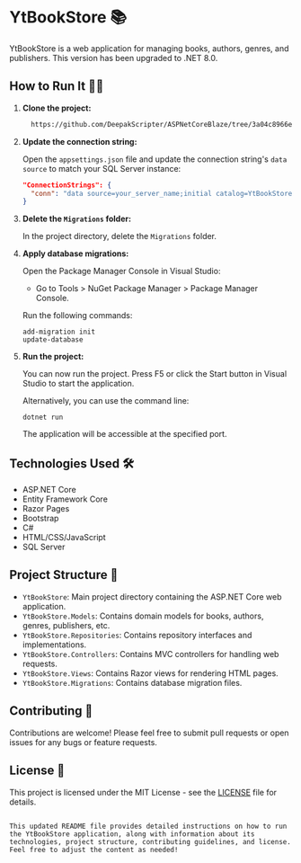 
# YtBookStore 📚

YtBookStore is a web application for managing books, authors, genres, and publishers. This version has been upgraded to .NET 8.0.

## How to Run It 🏃‍♂️

1. **Clone the project:**

   ```bash
     https://github.com/DeepakScripter/ASPNetCoreBlaze/tree/3a04c8966e51598fd3e3d548425e6157a442538c/BookNest
   ```


2. **Update the connection string:**

   Open the `appsettings.json` file and update the connection string's `data source` to match your SQL Server instance:

   ```json
   "ConnectionStrings": {
     "conn": "data source=your_server_name;initial catalog=YtBookStore;integrated security=true;encrypt=false"
   }
   ```

3. **Delete the `Migrations` folder:**

   In the project directory, delete the `Migrations` folder.

4. **Apply database migrations:**

   Open the Package Manager Console in Visual Studio:

   - Go to Tools > NuGet Package Manager > Package Manager Console.

   Run the following commands:

   ```
   add-migration init
   update-database
   ```

5. **Run the project:**

   You can now run the project. Press F5 or click the Start button in Visual Studio to start the application.

   Alternatively, you can use the command line:

   ```
   dotnet run
   ```

   The application will be accessible at the specified port.

## Technologies Used 🛠️

- ASP.NET Core
- Entity Framework Core
- Razor Pages
- Bootstrap
- C#
- HTML/CSS/JavaScript
- SQL Server

## Project Structure 📁

- `YtBookStore`: Main project directory containing the ASP.NET Core web application.
- `YtBookStore.Models`: Contains domain models for books, authors, genres, publishers, etc.
- `YtBookStore.Repositories`: Contains repository interfaces and implementations.
- `YtBookStore.Controllers`: Contains MVC controllers for handling web requests.
- `YtBookStore.Views`: Contains Razor views for rendering HTML pages.
- `YtBookStore.Migrations`: Contains database migration files.

## Contributing 🤝

Contributions are welcome! Please feel free to submit pull requests or open issues for any bugs or feature requests.

## License 📝

This project is licensed under the MIT License - see the [LICENSE](LICENSE) file for details.

```

This updated README file provides detailed instructions on how to run the YtBookStore application, along with information about its technologies, project structure, contributing guidelines, and license. Feel free to adjust the content as needed!
```
